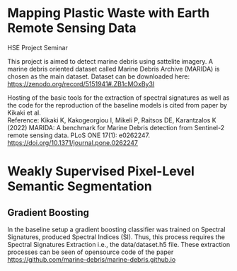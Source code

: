 # Mapping Plastic Waste with Earth Remote Sensing Data
 HSE Project Seminar 
 
 This project is aimed to detect marine debris using sattelite imagery. A marine debris oriented dataset called Marine Debris Archive (MARIDA) is chosen as the main dataset. Dataset can be downloaded here: https://zenodo.org/record/5151941#.ZB1cMOxBy3I 
 
 Hosting of the basic tools for the extraction of spectral signatures as well as the code for the reproduction of the baseline models is cited from paper by Kikaki et al. \
 Reference: Kikaki K, Kakogeorgiou I, Mikeli P, Raitsos DE, Karantzalos K (2022) MARIDA: A benchmark for Marine Debris detection from Sentinel-2 remote sensing data. PLoS ONE 17(1): e0262247. https://doi.org/10.1371/journal.pone.0262247 
 
 # Weakly Supervised Pixel-Level Semantic Segmentation
 ## Gradient Boosting 
 In the baseline setup a gradient boosting classifier was trained on Spectral Signatures, produced Spectral Indices (SI). Thus, this process requires the Spectral Signatures Extraction i.e., the data/dataset.h5 file. These extraction processes can be seen of opensource code of the paper https://github.com/marine-debris/marine-debris.github.io 
 
